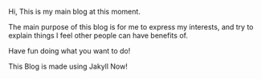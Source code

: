 Hi, This is my main blog at this moment.

The main purpose of this blog is for me to express my interests, and try to explain things I feel other people can have benefits of.

Have fun doing what you want to do!

This Blog is made using Jakyll Now!
